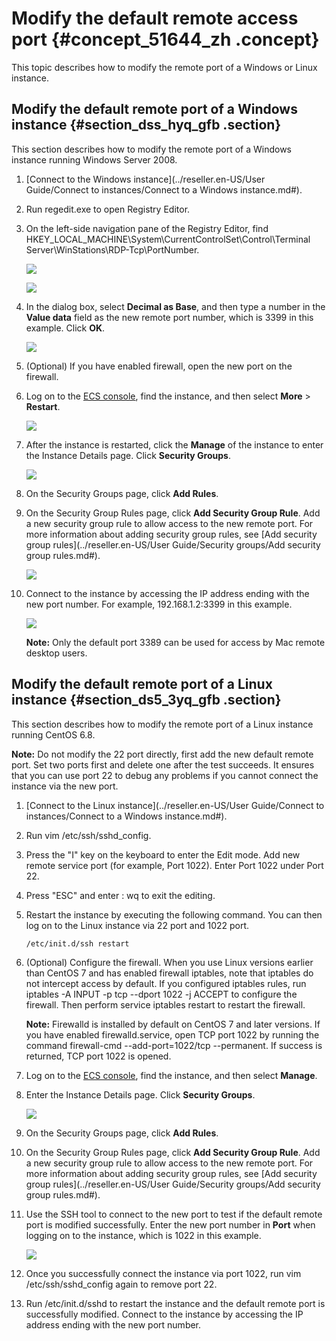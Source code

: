 # Modify the default remote access port {#concept_51644_zh .concept}

This topic describes how to modify the remote port of a Windows or Linux instance.

## Modify the default remote port of a Windows instance {#section_dss_hyq_gfb .section}

This section describes how to modify the remote port of a Windows instance running Windows Server 2008.

1.   [Connect to the Windows instance](../reseller.en-US/User Guide/Connect to instances/Connect to a Windows instance.md#).
2.  Run regedit.exe to open Registry Editor.
3.  On the left-side navigation pane of the Registry Editor, find HKEY\_LOCAL\_MACHINE\\System\\CurrentControlSet\\Control\\Terminal Server\\WinStations\\RDP-Tcp\\PortNumber.

    ![](http://static-aliyun-doc.oss-cn-hangzhou.aliyuncs.com/assets/img/9797/154407494012757_en-US.png)

    ![](http://static-aliyun-doc.oss-cn-hangzhou.aliyuncs.com/assets/img/9797/154407494112758_en-US.png)

4.  In the dialog box, select **Decimal as Base**, and then type a number in the **Value data** field as the new remote port number, which is 3399 in this example. Click **OK**.

    ![](http://static-aliyun-doc.oss-cn-hangzhou.aliyuncs.com/assets/img/9797/154407494112759_en-US.png)

5.  \(Optional\) If you have enabled firewall, open the new port on the firewall.
6.  Log on to the [ECS console](https://partners-intl.console.aliyun.com/#/ecs), find the instance, and then select **More** \> **Restart**.

    ![](http://static-aliyun-doc.oss-cn-hangzhou.aliyuncs.com/assets/img/9797/154407494112760_en-US.png)

7.  After the instance is restarted, click the **Manage** of the instance to enter the Instance Details page. Click **Security Groups**.

    ![](http://static-aliyun-doc.oss-cn-hangzhou.aliyuncs.com/assets/img/9797/154407494112761_en-US.png)

8.  On the Security Groups page, click **Add Rules**.
9.  On the Security Group Rules page, click **Add Security Group Rule**. Add a new security group rule to allow access to the new remote port. For more information about adding security group rules, see [Add security group rules](../reseller.en-US/User Guide/Security groups/Add security group rules.md#).

    ![](http://static-aliyun-doc.oss-cn-hangzhou.aliyuncs.com/assets/img/9797/154407494112762_en-US.png)

10. Connect to the instance by accessing the IP address ending with the new port number. For example, 192.168.1.2:3399 in this example.

    ![](http://static-aliyun-doc.oss-cn-hangzhou.aliyuncs.com/assets/img/9797/154407494112763_en-US.png)

    **Note:** Only the default port 3389 can be used for access by Mac remote desktop users.


## Modify the default remote port of a Linux instance {#section_ds5_3yq_gfb .section}

This section describes how to modify the remote port of a Linux instance running CentOS 6.8.

**Note:** Do not modify the 22 port directly, first add the new default remote port. Set two ports first and delete one after the test succeeds. It ensures that you can use port 22 to debug any problems if you cannot connect the instance via the new port.

1.  [Connect to the Linux instance](../reseller.en-US/User Guide/Connect to instances/Connect to a Windows instance.md#).
2.  Run vim /etc/ssh/sshd\_config.
3.  Press the "I" key on the keyboard to enter the Edit mode. Add new remote service port \(for example, Port 1022\). Enter Port 1022 under Port 22.
4.  Press "ESC" and enter : wq to exit the editing.
5.  Restart the instance by executing the following command. You can then log on to the Linux instance via 22 port and 1022 port.

    ```
    /etc/init.d/ssh restart
    ```

6.  \(Optional\) Configure the firewall. When you use Linux versions earlier than CentOS 7 and has enabled firewall iptables, note that iptables do not intercept access by default. If you configured iptables rules, run iptables -A INPUT -p tcp --dport 1022 -j ACCEPT to configure the firewall. Then perform service iptables restart to restart the firewall.

    **Note:** Firewalld is installed by default on CentOS 7 and later versions. If you have enabled firewalld.service, open TCP port 1022 by running the command firewall-cmd --add-port=1022/tcp --permanent. If success is returned, TCP port 1022 is opened.

7.  Log on to the [ECS console](https://partners-intl.console.aliyun.com/#/ecs), find the instance, and then select **Manage**.
8.  Enter the Instance Details page. Click **Security Groups**.

    ![](http://static-aliyun-doc.oss-cn-hangzhou.aliyuncs.com/assets/img/9797/154407494112761_en-US.png)

9.  On the Security Groups page, click **Add Rules**.
10. On the Security Group Rules page, click **Add Security Group Rule**. Add a new security group rule to allow access to the new remote port. For more information about adding security group rules, see [Add security group rules](../reseller.en-US/User Guide/Security groups/Add security group rules.md#).
11. Use the SSH tool to connect to the new port to test if the default remote port is modified successfully. Enter the new port number in **Port** when logging on to the instance, which is 1022 in this example.

    ![](http://static-aliyun-doc.oss-cn-hangzhou.aliyuncs.com/assets/img/9797/154407494112765_en-US.png)

12. Once you successfully connect the instance via port 1022, run vim /etc/ssh/sshd\_config again to remove port 22.
13. Run /etc/init.d/sshd to restart the instance and the default remote port is successfully modified. Connect to the instance by accessing the IP address ending with the new port number.

